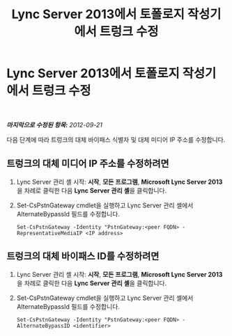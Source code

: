 ﻿---
title: Lync Server 2013에서 토폴로지 작성기에서 트렁크 수정
TOCTitle: Lync Server 2013에서 토폴로지 작성기에서 트렁크 수정
ms:assetid: 81055a82-c6f8-47b2-9779-223b1d842f36
ms:mtpsurl: https://technet.microsoft.com/ko-kr/library/JJ688110(v=OCS.15)
ms:contentKeyID: 49885844
ms.date: 08/24/2015
mtps_version: v=OCS.15
ms.translationtype: HT
---

# Lync Server 2013에서 토폴로지 작성기에서 트렁크 수정

 

_**마지막으로 수정된 항목:** 2012-09-21_

다음 단계에 따라 트렁크의 대체 바이패스 식별자 및 대체 미디어 IP 주소를 수정합니다.

## 트렁크의 대체 미디어 IP 주소를 수정하려면

1.  Lync Server 관리 셸 시작: **시작**, **모든 프로그램**, **Microsoft Lync Server 2013**을 차례로 클릭한 다음 **Lync Server 관리 셸**을 클릭합니다.

2.  Set-CsPstnGateway cmdlet을 실행하고 Lync Server 관리 셸에서 AlternateBypassId 필드를 수정합니다.
    
        Set-CsPstnGateway -Identity "PstnGateway:<peer FQDN> -RepresentativeMediaIP <IP address>

## 트렁크의 대체 바이패스 ID를 수정하려면

1.  Lync Server 관리 셸 시작: **시작**, **모든 프로그램**, **Microsoft Lync Server 2013**을 차례로 클릭한 다음 **Lync Server 관리 셸**을 클릭합니다.

2.  Set-CsPstnGateway cmdlet을 실행하고 Lync Server 관리 셸에서 AlternateBypassId 필드를 수정합니다.
    
        Set-CsPstnGateway -Identity "PstnGateway:<peer FQDN> -AlternateBypassID <identifier>


